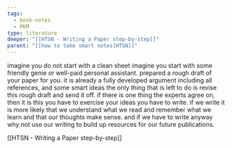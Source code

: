 ```yaml
---
tags:
  - book-notes
  - PKM
type: literature
deeper: "[[HTSN - Writing a Paper step-by-step]]"
parent: "[[how to take smart notes|HTSN]]"
---
```

imagine you do not start with a clean sheet imagine you start with some friendly genie or well-paid personal assistant. prepared a rough draft of your paper for you. it is already a fully developed argument including all references, and some smart ideas the only thing that is left to do is revise this rough draft and send it off. 
if there is one thing the experts agree on, then it is this you have to exercise your ideas you have to write. if we write it is more likely that we understand what we read and remember what we learn and that our thoughts make sense. and if we have to write anyway why not use our writing to build up resources for our future publications.



[[HTSN - Writing a Paper step-by-step]]
